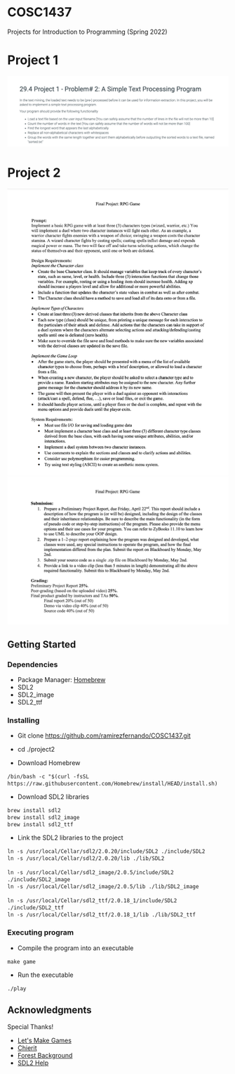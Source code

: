 # COSC1437
Projects for Introduction to Programming (Spring 2022)

# Project 1
![Project 1 pg1](/images/project1Requirements.png)

# Project 2
![Project 2 pg1](/images/project2Requirements1.png)
![Project 2 pg2](/images/project2Requirements2.png)

## Getting Started

### Dependencies

* Package Manager: [Homebrew](https://brew.sh/)
* SDL2
* SDL2_image
* SDL2_ttf

### Installing

* Git clone https://github.com/ramirezfernando/COSC1437.git
* cd ./project2

* Download Homebrew
```
/bin/bash -c "$(curl -fsSL https://raw.githubusercontent.com/Homebrew/install/HEAD/install.sh)
```
* Download SDL2 libraries
```
brew install sdl2
brew install sdl2_image
brew install sdl2_ttf
```
* Link the SDL2 libraries to the project
```
ln -s /usr/local/Cellar/sdl2/2.0.20/include/SDL2 ./include/SDL2
ln -s /usr/local/Cellar/sdl2/2.0.20/lib ./lib/SDL2

ln -s /usr/local/Cellar/sdl2_image/2.0.5/include/SDL2 ./include/SDL2_image
ln -s /usr/local/Cellar/sdl2_image/2.0.5/lib ./lib/SDL2_image

ln -s /usr/local/Cellar/sdl2_ttf/2.0.18_1/include/SDL2 ./include/SDL2_ttf
ln -s /usr/local/Cellar/sdl2_ttf/2.0.18_1/lib ./lib/SDL2_ttf
```

### Executing program

* Compile the program into an executable
```
make game
```
* Run the executable
```
./play
```

## Acknowledgments

Special Thanks!
* [Let's Make Games](https://www.youtube.com/watch?v=QQzAHcojEKg&list=PLhfAbcv9cehhkG7ZQK0nfIGJC_C-wSLrx)
* [Chierit](https://chierit.itch.io/)
* [Forest Background](https://pixeljoint.com/pixelart/120493.htm)
* [SDL2 Help](https://github.com/Twinklebear/TwinklebearDev-Lessons/issues/14)
